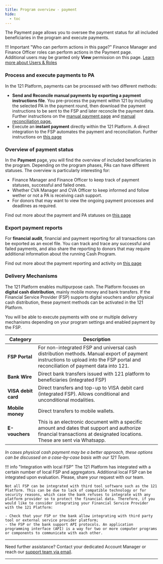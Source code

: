 ```yaml
---
title: Program overview - payment
hide:
  - toc
---
```

The Payment page allows you to oversee the payment status for all included beneficiaries in the program and execute payments.

!!! Important "Who can perform actions in this page?"
    Finance Manager and Finance Officer roles can perform actions in the Payment page.  
    Additional users may be granted only **View** permission on this page. [Learn more about Users & Roles](../users/users-roles-page.md)

### Process and execute payments to PA

In the 121 Platform, payments can be processed with two different methods:

- **Send and Reconcile manual payments by exporting a payment instructions file**. You pre-process the payment within 121 by including the selected PA in the payment round, then download the payment instructions to be sent to the FSP and later reconcile the payment data. Further instructions on the [manual payment page](./issue-payment-fsp-portal.md) and [manual reconciliation page.](./manual-payment-reconciliation.md)
- Execute an **instant payment** directly within the 121 Platform. A direct integration to the FSP automates the payment and reconciliation. Further instructions on [this page](./issue-payment-integrated-fsp.md)


### Overview of payment status

In the **Payment** page, you will find the overview of included beneficiaries in the program. Depending on the program phases, PAs can have different statuses.
The overview is particularly interesting for:

- Finance Manager and Finance Officer to keep track of payment statuses, successful and failed ones.
- Whether CVA Manager and CVA Officer to keep informed and follow wether or not a PA is receiving cash support.
- For donors that may want to view the ongoing payment processes and deadlines as required.

Find out more about the payment and PA statuses on [this page](./list-status-payment-page.md)

### Export payment reports

For **financial audit**, financial and payment reporting for all transactions can be exported as an excel file. You can track and trace any successful and failed payments, and also share the reporting to donors that may require additional information about the running Cash Program.

Find out more about the payment reporting and activity on [this page](./payment-activity-reporting.md)

### Delivery Mechanisms

The 121 Platform enables multipurpose cash. The Platform focuses on **digital cash distribution**, mainly mobile money and bank transfers. If the Financial Service Provider (FSP) supports digital vouchers and/or physical cash distribution, these payment methods can be activated in the 121 Platform.

You will be able to execute payments with one or multiple delivery mechanisms depending on your program settings and enabled payment by the FSP.

| Category         | Description |
| ---------------- | ----------- |
| **FSP Portal**       | For non-integrated FSP and universal cash distribution methods. Manual export of payment instructions to upload into the FSP portal and reconciliation of payment data into 121. |
| **Bank Wire**       | Direct bank transfers issued with 121 platform to beneficiaries (integrated FSP) |
| **VISA debit card**  | Direct transfers and top-up to VISA debit card (integrated FSP). Allows conditional and unconditional modalities. |
| **Mobile money**     | Direct transfers to mobile wallets. |
| **E-vouchers** | This is an electronic document with a specific amount and dates that support and authorize financial transactions at designated locations. These are sent via Whatsapp. |

*In cases physical cash payment may be a better approach, these options can be discussed on a case-by-case basis with our 121 Team.*

!!! info "Integration with local FSP"
    The 121 Platform has integrated with a certain number of local FSP and aggregators. Additional local FSP can be integrated upon evaluation. Please, share your request with our team.

    Not all FSP can be integrated with third tool software such as the 121 Platform. This can be due to lack of compatible technology or for security reasons, which case the bank refuses to integrate with any platform provider so to protect the financial data. Therefore, if you would like to consider integrating your Financial Service Provider with the 121 Platform:

    - Check that your FSP or the bank allow integrating with third party tool or external service provider platform;
    - the FSP or the bank support API protocols. An application programming interface (API) is a way for two or more computer programs or components to communicate with each other.

---

Need further assistance? Contact your dedicated Account Manager or reach our [support team via email](mailto:support@121.global).

---
